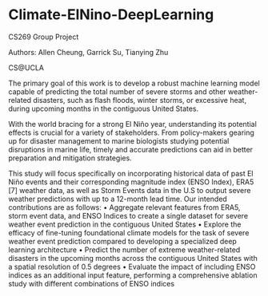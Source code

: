 # Climate-ElNino-DeepLearning

CS269 Group Project 

Authors: Allen Cheung, Garrick Su, Tianying Zhu 

CS@UCLA

The primary goal of this work is to develop a robust machine learning model capable of predicting
the total number of severe storms and other weather-related disasters, such as flash floods, winter
storms, or excessive heat, during upcoming months in the contiguous United States.

With the world bracing for a strong El Niño year, understanding its potential effects is crucial
for a variety of stakeholders. From policy-makers gearing up for disaster management to marine
biologists studying potential disruptions in marine life, timely and accurate predictions can aid in
better preparation and mitigation strategies.

This study will focus specifically on incorporating historical data of past El Niño events and their
corresponding magnitude index (ENSO Index), ERA5 [7] weather data, as well as Storm Events data
in the U.S to output severe weather predictions with up to a 12-month lead time.
Our intended contributions are as follows:
• Aggregate relevant features from ERA5, storm event data, and ENSO Indices to create a
single dataset for severe weather event prediction in the contiguous United States
• Explore the efficacy of fine-tuning foundational climate models for the task of severe weather
event prediction compared to developing a specialized deep learning architecture
• Predict the number of extreme weather-related disasters in the upcoming months across the
contiguous United States with a spatial resolution of 0.5 degrees
• Evaluate the impact of including ENSO indices as an additional input feature, performing a
comprehensive ablation study with different combinations of ENSO indices


